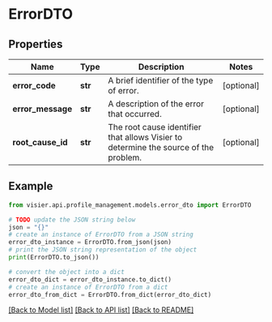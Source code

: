 # ErrorDTO


## Properties

Name | Type | Description | Notes
------------ | ------------- | ------------- | -------------
**error_code** | **str** | A brief identifier of the type of error. | [optional] 
**error_message** | **str** | A description of the error that occurred. | [optional] 
**root_cause_id** | **str** | The root cause identifier that allows Visier to determine the source of the problem. | [optional] 

## Example

```python
from visier.api.profile_management.models.error_dto import ErrorDTO

# TODO update the JSON string below
json = "{}"
# create an instance of ErrorDTO from a JSON string
error_dto_instance = ErrorDTO.from_json(json)
# print the JSON string representation of the object
print(ErrorDTO.to_json())

# convert the object into a dict
error_dto_dict = error_dto_instance.to_dict()
# create an instance of ErrorDTO from a dict
error_dto_from_dict = ErrorDTO.from_dict(error_dto_dict)
```
[[Back to Model list]](../README.md#documentation-for-models) [[Back to API list]](../README.md#documentation-for-api-endpoints) [[Back to README]](../README.md)


